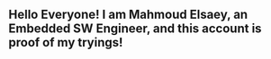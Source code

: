 ## Hello Everyone! I am Mahmoud Elsaey, an Embedded SW Engineer, and this account is proof of my tryings!
